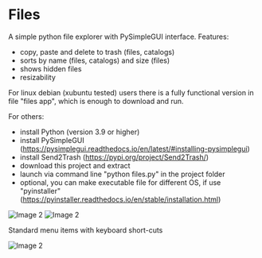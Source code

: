 # Files
A simple python file explorer with PySimpleGUI interface.
Features:
- copy, paste and delete to trash (files, catalogs)
- sorts by name (files, catalogs) and size (files)
- shows hidden files
- resizability

For linux debian (xubuntu tested) users there is a fully functional version in file "files app", which is enough to download and run.

For others:

- install Python (version 3.9 or higher)
- install PySimpleGUI (https://pysimplegui.readthedocs.io/en/latest/#installing-pysimplegui)
- install Send2Trash (https://pypi.org/project/Send2Trash/)
- download this project and extract
- launch via command line "python files.py" in the project folder
- optional, you can make executable file for different OS, if use "pyinstaller" (https://pyinstaller.readthedocs.io/en/stable/installation.html)

![Image 2](https://github.com/lestec-al/files/raw/main/images/files_pic_1.png)
![Image 2](https://github.com/lestec-al/files/raw/main/images/files_pic_2.png)

Standard menu items with keyboard short-cuts

![Image 2](https://github.com/lestec-al/files/raw/main/images/files_pic_3.png)
